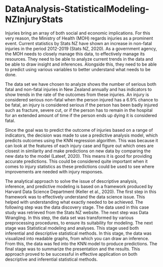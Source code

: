 # DataAnalysis-StatisticalModeling-NZInjuryStats

Injuries bring an array of both social and economic implications. For this very reason, the Ministry of Health (MOH) regards injuries as a prominent event. Current statistics by Stats NZ have shown an increase in non-fatal injuries in the period 2012-2019 (Stats NZ, 2020). As a government agency, the MOH needs to closely manage this data, to effectively manage its resources. They need to be able to analyze current trends in the data and be able to draw insight and inferences. Alongside this, they need to be able to predict using various variables to better understand what needs to be done.

The data set we have chosen to analyze shows the number of serious both fatal and non-fatal injuries in New Zealand annually and has indicators to show trends in the rate of the outcomes from these injuries. An injury is considered serious non-fatal when the person injured has a 6.9% chance to be fatal, an injury is considered serious if the person has been badly injured such as fracture, severe cut, or if the person has to remain in the hospital for an extended amount of time if the person ends up dying it is considered fatal.

Since the goal was to predict the outcome of injuries based on a range of indicators, the decision was made to use a predictive analysis model, which predicts outcomes using the KNN regression algorithm. This was because it can look at the features of each injury case and figure out which ones are closest in similarity and make predictions on new data by comparing the new data to the model (Lateef, 2020). This means it is good for providing accurate predictions. This could be considered quite important when it comes to injury statistics as these predictions could be used to see where improvements are needed with injury responses.

The analytical approach to solve the issue of descriptive analysis, inference, and predictive modeling is based on a framework produced by Harvard Data Science Department (Keller et al., 2020). The first step in this framework was to effectively understand the data science issue. This helped with understanding what exactly needed to be achieved. The following step was the data discovery stage. The data used in this case study was retrieved from the Stats NZ website. The next step was Data Wrangling. In this step, the data set was transformed by various preprocessing procedures, to ensure its suitability for modeling. The next stage was Statistical modeling and analyses. This stage used both inferential and descriptive statistical methods. In this stage, the data was visualized into readable graphs, from which you can draw an inference. From this, the data was fed into the KNN model to produce predictions. The final stage was to summarize the presentation and the results. This approach proved to be successful in effective application on both descriptive and inferential statistical methods.
